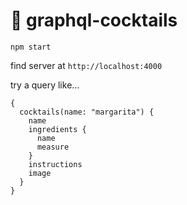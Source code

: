 # 🍹 graphql-cocktails

`npm start`

find server at `http://localhost:4000`

try a query like...

```
{
  cocktails(name: "margarita") {
    name
    ingredients {
      name
      measure
    }
    instructions
    image
  }
}
```
